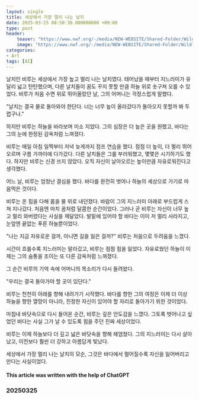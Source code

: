 ```yaml
---
layout: single
title: 세상에서 가장 멀리 나는 날치
date: 2025-03-25 08:50:30.000000000 +09:00
type: post
header:
    teaser: "https://www.nwf.org/-/media/NEW-WEBSITE/Shared-Folder/Wildlife/Fish/fish_flying-fish_600x300.jpg"
    image: "https://www.nwf.org/-/media/NEW-WEBSITE/Shared-Folder/Wildlife/Fish/fish_flying-fish_600x300.jpg"
categories:
- Art
tags: [AI]
---
```


날치인 비루는 세상에서 가장 높고 멀리 나는 날치였다. 태어났을 때부터 지느러미가 유달리 넓고 탄탄했으며, 다른 날치들이 꿈도 꾸지 못할 만큼 하늘 위로 솟구쳐 오를 수 있었다. 비루가 처음 수면 위로 뛰어올랐던 날, 그의 어머니는 걱정스럽게 말했다.

"날치는 결국 물로 돌아와야 한단다. 너는 너무 높이 올라갔다가 돌아오지 못할까 봐 두렵구나."

하지만 비루는 하늘을 바라보며 미소 지었다. 그의 심장은 더 높은 곳을 원했고, 바다는 그의 눈에 한정된 감옥처럼 느껴졌다.

비루는 매일 아침 일찍부터 저녁 늦게까지 점프 연습을 했다. 점점 더 높이, 더 멀리 뛰어오르며 구름 가까이에 다가갔다. 다른 날치들은 그를 부러워했고, 몇몇은 시기하기도 했다. 하지만 비루는 신경 쓰지 않았다. 오직 자신이 날아오르는 높이만큼 자유로워진다고 생각했다.

어느 날, 비루는 엄청난 결심을 했다. 바다를 완전히 벗어나 하늘의 세상으로 가기로 마음먹은 것이다.

비루는 온 힘을 다해 몸을 물 위로 내던졌다. 바람이 그의 지느러미 아래로 부드럽게 스쳐 지나갔다. 처음엔 마치 꿈처럼 달콤한 순간이었다. 그러나 곧 비루는 자신이 너무 높고 멀리 와버렸다는 사실을 깨달았다. 발밑에 있어야 할 바다는 이미 저 멀리 사라지고, 눈앞엔 끝없는 푸른 하늘뿐이었다.

"나는 지금 자유로운 걸까, 아니면 길을 잃은 걸까?" 비루는 처음으로 두려움을 느꼈다.

시간이 흐를수록 지느러미는 말라갔고, 비루는 점점 힘을 잃었다. 자유로웠던 하늘이 이제는 그의 숨통을 조이는 또 다른 감옥처럼 느껴졌다.

그 순간 비루의 기억 속에 어머니의 목소리가 다시 들려왔다.

"우리는 결국 돌아가야 할 곳이 있단다."

비루는 천천히 아래를 향해 내려가기 시작했다. 바다를 향한 그의 여정은 이제 더 이상 하늘을 향한 열망이 아니라, 진정한 자신이 있어야 할 자리로 돌아가기 위한 것이었다.

마침내 바닷속으로 다시 들어온 순간, 비루는 깊은 안도감을 느꼈다. 그토록 벗어나고 싶었던 바다는 사실 그가 날 수 있도록 힘을 주던 진짜 세상이었다.

비루는 이제 하늘보다 더 깊고 넓은 바닷속을 향해 헤엄쳤다. 그의 지느러미는 다시 살아났고, 이전보다 훨씬 더 강하고 아름답게 빛났다.

세상에서 가장 멀리 나는 날치의 모순, 그것은 바다에서 멀어질수록 자신을 잃어버리고 만다는 사실이었다.

#### This article was written with the help of ChatGPT

### 20250325

